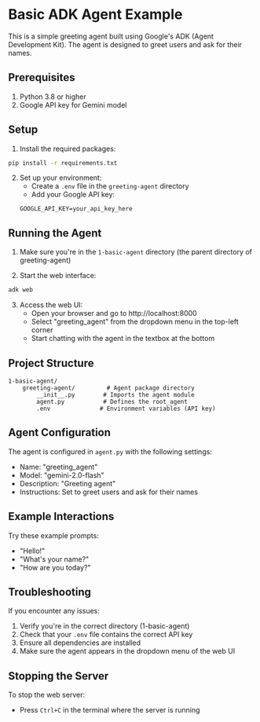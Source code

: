 # Basic ADK Agent Example

This is a simple greeting agent built using Google's ADK (Agent Development Kit). The agent is designed to greet users and ask for their names.

## Prerequisites

1. Python 3.8 or higher
2. Google API key for Gemini model

## Setup

1. Install the required packages:
```bash
pip install -r requirements.txt
```

2. Set up your environment:
   - Create a `.env` file in the `greeting-agent` directory
   - Add your Google API key:
   ```
   GOOGLE_API_KEY=your_api_key_here
   ```

## Running the Agent

1. Make sure you're in the `1-basic-agent` directory (the parent directory of greeting-agent)

2. Start the web interface:
```bash
adk web
```

3. Access the web UI:
   - Open your browser and go to http://localhost:8000
   - Select "greeting_agent" from the dropdown menu in the top-left corner
   - Start chatting with the agent in the textbox at the bottom

## Project Structure

```
1-basic-agent/
    greeting-agent/         # Agent package directory
        __init__.py        # Imports the agent module
        agent.py           # Defines the root_agent
        .env              # Environment variables (API key)
```

## Agent Configuration

The agent is configured in `agent.py` with the following settings:
- Name: "greeting_agent"
- Model: "gemini-2.0-flash"
- Description: "Greeting agent"
- Instructions: Set to greet users and ask for their names

## Example Interactions

Try these example prompts:
- "Hello!"
- "What's your name?"
- "How are you today?"

## Troubleshooting

If you encounter any issues:

1. Verify you're in the correct directory (1-basic-agent)
2. Check that your `.env` file contains the correct API key
3. Ensure all dependencies are installed
4. Make sure the agent appears in the dropdown menu of the web UI

## Stopping the Server

To stop the web server:
- Press `Ctrl+C` in the terminal where the server is running

